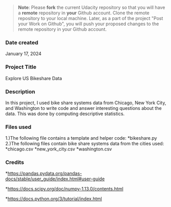 >**Note**: Please **fork** the current Udacity repository so that you will have a **remote** repository in **your** Github account. Clone the remote repository to your local machine. Later, as a part of the project "Post your Work on Github", you will push your proposed changes to the remote repository in your Github account.

### Date created
January 17, 2024

### Project Title
Explore US Bikeshare Data

### Description
In this project, I used bike share systems data from Chicago, New York City, and Washington to write code and answer interesting questions about the data. This was done by computing descriptive statistics.

### Files used
1.)The following file contains a template and helper code:
   *bikeshare.py
2.)The following files contain bike share systems data from the cities used:
   *chicago.csv
   *new_york_city.csv
   *washington.csv

### Credits
*https://pandas.pydata.org/pandas-docs/stable/user_guide/index.html#user-guide

*https://docs.scipy.org/doc/numpy-1.13.0/contents.html

*https://docs.python.org/3/tutorial/index.html

